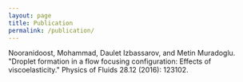 ```yaml
---
layout: page
title: Publication
permalink: /publication/
---
```


Nooranidoost, Mohammad, Daulet Izbassarov, and Metin Muradoglu. "Droplet formation in a flow focusing configuration: Effects of viscoelasticity." Physics of Fluids 28.12 (2016): 123102.
